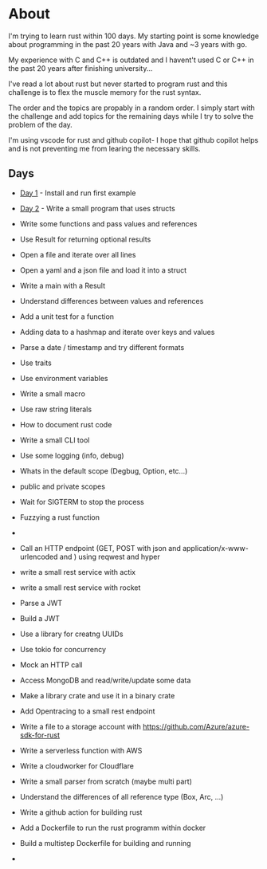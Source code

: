 # About
I'm trying to learn rust within 100 days. My starting point is some
knowledge about programming in the past 20 years with Java and ~3 years with go.

My experience with C and C++ is outdated and I havent't used C or C++ in the past 20 years after finishing university...

I've read a lot about rust but never started to program rust and this
challenge is to flex the muscle memory for the rust syntax.

The order and the topics are propably in a random order. I simply start with the challenge and add topics for the remaining days while I try to solve the problem of the day.

I'm using vscode for rust and github copilot- I hope that github copilot helps and is not preventing me from learing the necessary skills.


## Days


* [Day 1](rust-001/readme.md) - Install and run first example
* [Day 2](rust-002/readme.md) - Write a small program that uses structs

* Write some functions and pass values and references
* Use Result for returning optional results
* Open a file and iterate over all lines
* Open a yaml and a json file and load it into a struct
* Write a main with a Result
* Understand differences between values and references
* Add a unit test for a function
* Adding data to a hashmap and iterate over keys and values
* Parse a date / timestamp and try different formats
* Use traits
* Use environment variables
* Write a small macro
* Use raw string literals
* How to document rust code
* Write a small CLI tool
* Use some logging (info, debug)
* Whats in the default scope (Degbug, Option, etc...)
* public and private scopes
* Wait for SIGTERM to stop the process
* Fuzzying a rust function
* 
* Call an HTTP endpoint (GET, POST with json and application/x-www-urlencoded and ) using reqwest and hyper
* write a small rest service with actix
* write a small rest service with rocket
* Parse a JWT 
* Build a JWT
* Use a library for creatng UUIDs
* Use tokio for concurrency
* Mock an HTTP call 
* Access MongoDB and read/write/update some data
* Make a library crate and use it in a binary crate
* Add Opentracing to a small rest endpoint
* Write a file to a storage account with https://github.com/Azure/azure-sdk-for-rust
* Write a serverless function with AWS
* Write a cloudworker for Cloudflare
* Write a small parser from scratch (maybe multi part)
* Understand the differences of all reference type (Box, Arc, ...)
* Write a github action for building rust
* Add a Dockerfile to run the rust programm within docker
* Build a multistep Dockerfile for building and running
* 
